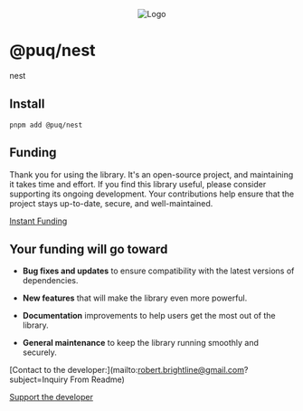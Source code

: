 <p align="center">
  <img src="https://beemood.github.io/libs/nest/assets/favicon.png" alt="Logo" />
</p>

# @puq/nest

nest

## Install

`pnpm add @puq/nest`

## Funding

Thank you for using the library. It's an open-source project, and maintaining it takes time and effort. If you find this library useful, please consider supporting its ongoing development. Your contributions help ensure that the project stays up-to-date, secure, and well-maintained.

[Instant Funding]([)

## Your funding will go toward

- **Bug fixes and updates** to ensure compatibility with the latest versions of dependencies.

- **New features** that will make the library even more powerful.

- **Documentation** improvements to help users get the most out of the library.

- **General maintenance** to keep the library running smoothly and securely.

[Contact to the developer:](mailto:robert.brightline@gmail.com?subject=Inquiry From Readme)

[Support the developer]([)
